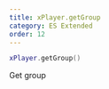 ```yaml
---
title: xPlayer.getGroup
category: ES Extended
order: 12
---
```


```lua
xPlayer.getGroup()
```

Get group

